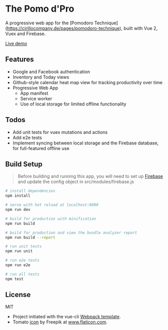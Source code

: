# The Pomo d'Pro

A progressive web app for the [Pomodoro Technique] (https://cirillocompany.de/pages/pomodoro-technique), built with Vue 2, Vuex and Firebase.

[Live demo](https://pomodoro-13b15.firebaseapp.com)

## Features
- Google and Facebook authentication
- Inventory and Today views
- Github-style calendar heat map view for tracking productivity over time
- Progressive Web App
  - App manifest
  - Service worker
  - Use of local storage for limited offline functionality

## Todos
- Add unit tests for vuex mutations and actions
- Add e2e tests
- Implement syncing between local storage and the Firebase database, for full-featured offline use

## Build Setup
> Before building and running this app, you will need to set up [Firebase](https://firebase.google.com) and update the config object in src/modules/firebase.js

``` bash
# install dependencies
npm install

# serve with hot reload at localhost:8080
npm run dev

# build for production with minification
npm run build

# build for production and view the bundle analyzer report
npm run build --report

# run unit tests
npm run unit

# run e2e tests
npm run e2e

# run all tests
npm test
```

## License

MIT

- Project initiated with the vue-cli [Webpack template](http://vuejs-templates.github.io/webpack/).
- Tomato [icon](http://www.flaticon.com/free-icon/tomato_167283) by Freepik at www.flaticon.com.
